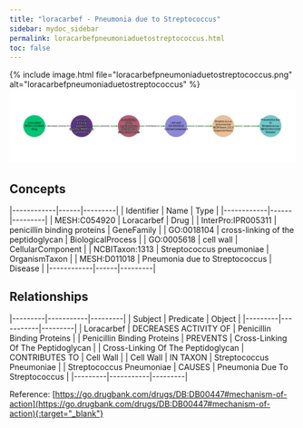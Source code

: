 ```yaml
---
title: "loracarbef - Pneumonia due to Streptococcus"
sidebar: mydoc_sidebar
permalink: loracarbefpneumoniaduetostreptococcus.html
toc: false 
---
```


{% include image.html file="loracarbefpneumoniaduetostreptococcus.png" alt="loracarbefpneumoniaduetostreptococcus" %}![Path Visualization](/images/loracarbefpneumoniaduetostreptococcus.png)

## Concepts

|------------|------|---------|
| Identifier | Name | Type    |
|------------|------|---------|
| MESH:C054920 | Loracarbef | Drug |
| InterPro:IPR005311 | penicillin binding proteins | GeneFamily |
| GO:0018104 | cross-linking of the peptidoglycan | BiologicalProcess |
| GO:0005618 | cell wall | CellularComponent |
| NCBITaxon:1313 | Streptococcus pneumoniae | OrganismTaxon |
| MESH:D011018 | Pneumonia due to Streptococcus | Disease |
|------------|------|---------|

## Relationships

|---------|-----------|---------|
| Subject | Predicate | Object  |
|---------|-----------|---------|
| Loracarbef | DECREASES ACTIVITY OF | Penicillin Binding Proteins |
| Penicillin Binding Proteins | PREVENTS | Cross-Linking Of The Peptidoglycan |
| Cross-Linking Of The Peptidoglycan | CONTRIBUTES TO | Cell Wall |
| Cell Wall | IN TAXON | Streptococcus Pneumoniae |
| Streptococcus Pneumoniae | CAUSES | Pneumonia Due To Streptococcus |
|---------|-----------|---------|

Reference: [https://go.drugbank.com/drugs/DB:DB00447#mechanism-of-action](https://go.drugbank.com/drugs/DB:DB00447#mechanism-of-action){:target="_blank"}
